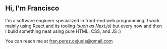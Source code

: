 ## Hi, I'm Francisco

I'm a software engineer specialized in front-end web programming. I work mainly using React and its tooling *(such as Next.js)* but every now and then I build something neat using pure HTML, CSS, and JS :)

You can reach me at fran.perez.cejuela@gmail.com

